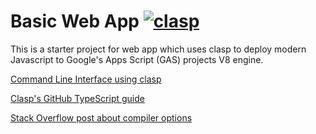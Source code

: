 # Basic Web App [![clasp](https://img.shields.io/badge/built%20with-clasp-4285f4.svg)](https://github.com/google/clasp)

This is a starter project for web app which uses clasp to deploy modern Javascript to Google's Apps Script (GAS) projects V8 engine.

[Command Line Interface using clasp](https://developers.google.com/apps-script/guides/clasp)

[Clasp's GitHub TypeScript guide](https://github.com/google/clasp/blob/master/docs/typescript.md)

[Stack Overflow post about compiler options](https://stackoverflow.com/questions/42093758/need-clarification-of-the-target-and-lib-compiler-options)